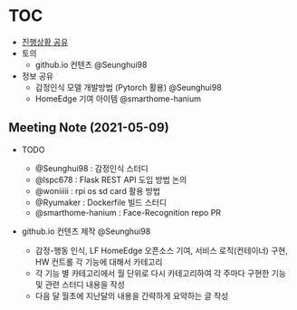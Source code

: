 # [TOC](https://github.com/Eye-Remocon/MeetingNote/issues/13)
- [진행상황 공유](0502.md#meeting-note-2021-05-02)
- 토의
  - github.io 컨텐츠 @Seunghui98
- 정보 공유
  - 감정인식 모델 개발방법 (Pytorch 활용) @Seunghui98
  - HomeEdge 기여 아이템 @smarthome-hanium

## Meeting Note (2021-05-09)

- TODO
  - @Seunghui98 : 감정인식 스터디
  - @lspc678 : Flask REST API 도입 방법 논의  
  - @woniiiii : rpi os sd card 활용 방법
  - @Ryumaker : Dockerfile 빌드 스터디
  - @smarthome-hanium : Face-Recognition repo PR

- github.io 컨텐츠 제작 @Seunghui98
  - 감정-행동 인식, LF HomeEdge 오픈소스 기여, 서비스 로직(컨테이너) 구현, HW 컨트롤 각 기능에 대해서 카테고리
  - 각 기능 별 카테고리에서 월 단위로 다시 카테고리하여 각 주마다 구현한 기능 및 관련 스터디 내용을 작성
  - 다음 달 월초에 지난달의 내용을 간략하게 요약하는 글 작성
